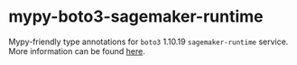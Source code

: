 # mypy-boto3-sagemaker-runtime

Mypy-friendly type annotations for `boto3` 1.10.19 `sagemaker-runtime` service.
More information can be found [here](https://github.com/vemel/mypy_boto3).
